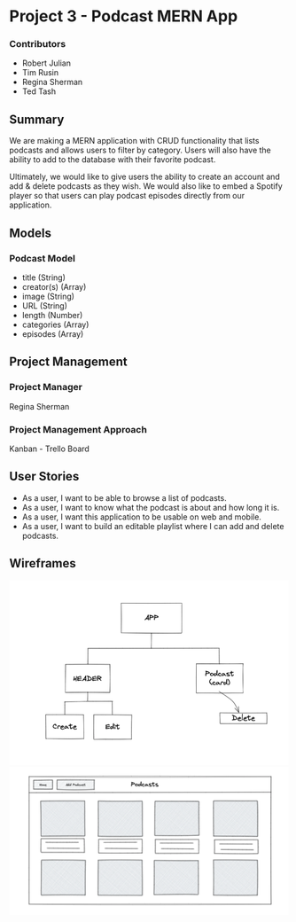 # Project 3 - Podcast MERN App
### Contributors
- Robert Julian
- Tim Rusin
- Regina Sherman
- Ted Tash



## Summary
We are making a MERN application with CRUD functionality that lists podcasts and allows users to filter by category. Users 
will also have the ability to add to the database with their favorite podcast. 

Ultimately, we would like to give users the ability to create an account and add & delete podcasts as they wish. We would
also like to embed a Spotify player so that users can play podcast episodes directly from our application.

## Models 

### Podcast Model 
  - title (String)
  - creator(s) (Array)
  - image (String)
  - URL (String)
  - length (Number)
  - categories (Array)
  - episodes (Array)

## Project Management

### Project Manager
Regina Sherman 
### Project Management Approach
Kanban - Trello Board

## User Stories 

 - As a user, I want to be able to browse a list of podcasts. 
 - As a user, I want to know what the podcast is about and how long it is.
 - As a user, I want this application to be usable on web and mobile.
 - As a user, I want to build an editable playlist where I can add and delete podcasts.

## Wireframes 

![Component Structure](https://github.com/ReginaSherman/project3_frontend/blob/e2fd358096c11ee2d7fb0e21eadc92a9376046af/Screen%20Shot%202022-02-06%20at%207.21.39%20PM.png)
![Homepade](https://github.com/ReginaSherman/project3_frontend/blob/0ded0de6d8ec3edfb96f71cb507c203cdd9bc40e/Screen%20Shot%202022-02-06%20at%208.06.08%20PM.png)



